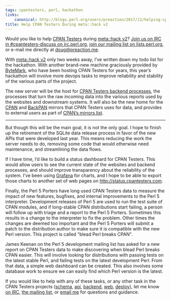 ```yaml
---
tags: cpantesters, perl, hackathon
links:
    canonical: http://blogs.perl.org/users/preaction/2017/11/helping-cpan-testers-during-metahack-v2.html
title: Help CPAN Testers During meta::hack v2
---
```

Would you like to help [CPAN Testers](http://cpantesters.org) during
[meta::hack
v2](http://www.olafalders.com/2017/10/12/announcing-metahack-v2/)? [Join
us on IRC in #cpantesters-discuss on
irc.perl.org](https://chat.mibbit.com/?channel=%23cpantesters-discuss&server=irc.perl.org),
[join our mailing list on
lists.perl.org](https://lists.perl.org/list/cpan-testers-discuss.html),
or e-mail me directly at <doug@preaction.me>.

With [meta::hack
v2](http://www.olafalders.com/2017/10/12/announcing-metahack-v2/) only
two weeks away, I’ve written down my todo list for the hackathon. With
another brand-new machine graciously provided by
[ByteMark](https://www.bytemark.co.uk), who have been hosting CPAN
Testers for years, this year’s hackathon will involve more devops tasks
to improve reliability and stability of the various parts of the
project.

The new server will be the host for [CPAN Testers backend
processes](http://github.com/cpan-testers/cpantesters-backend), the
processes that turn the raw incoming data into the various reports used
by the websites and downstream systems. It will also be the new home for
the [CPAN](http://cpan.org) and [BackPAN](http://backpan.perl.org)
mirrors that CPAN Testers uses for data, and provides to external users
as part of [CPAN’s mirrors list](http://mirrors.cpan.org).

---

But though this will be the main goal, it is not the only goal. I hope
to finish up the retirement of the SQLite data release process in favor
of the new APIs that were developed last year. This means reducing the
work the server needs to do, removing some code that would otherwise
need maintenance, and streamlining the data flows.

If I have time, I’d like to build a status dashboard for CPAN Testers.
This would allow users to see the current state of the websites and
backend processes, and should improve transparency about the reliability
of the system. I’ve been using [Grafana](http://grafana.org) for charts,
and I hope to be able to export those charts to another set of web pages
on <http://status.cpantesters.com>.

Finally, the Perl 5 Porters have long used CPAN Testers data to measure
the impact of new features, bugfixes, and internal improvements to the
Perl 5 interpreter. Development releases of Perl 5 are used to run the
test suite of CPAN modules, and if long-stable CPAN distributions start
failing, a person will follow up with triage and a report to the Perl
5 Porters. Sometimes this results in a change to the interpreter to fix
the problem. Other times the changes are deemed too important and the
Perl 5 Porters will submit a patch to the distribution author to make
sure it is compatible with the new Perl version. This project is called
"blead Perl breaks CPAN".

James Keenan on the Perl 5 development mailing list has asked for a new
report on CPAN Testers data to make discovering when blead Perl breaks
CPAN easier. This will involve looking for distributions with passing
tests on the latest stable Perl, and failing tests on the latest
development Perl. From that data, a simple web dashboard can be created.
This also involves some database work to ensure we can easily find which
Perl version is the latest.

If you would like to help with any of these tasks, or any other task in
the CPAN Testers projects
([schema](https://github.com/cpan-testers/cpantesters-schema/issues),
[api](https://github.com/cpan-testers/cpantesters-api/issues),
[backend](https://github.com/cpan-testers/cpantesters-backend/issues),
[web](https://github.com/cpan-testers/cpantesters-web/issues),
[deploy](https://github.com/cpan-testers/cpantesters-deploy/issues)),
let me know [on
IRC](https://chat.mibbit.com/?channel=%23cpantesters-discuss&server=irc.perl.org),
[the mailing
list](https://lists.perl.org/list/cpan-testers-discuss.html), or [email
me](doug@preaction.me) for questions and guidance.
